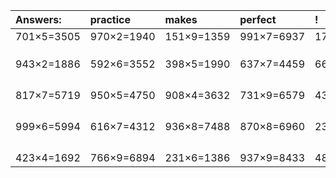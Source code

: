 | Answers: | practice | makes | perfect | ! |
| :--- | :--- | :--- | :--- | :--- |
| 701×5=3505 | 970×2=1940 | 151×9=1359 | 991×7=6937 | 172×4=688 | 
|   |   |   |   |   | 
|   |   |   |   |   | 
|   |   |   |   |   | 
| 943×2=1886 | 592×6=3552 | 398×5=1990 | 637×7=4459 | 665×2=1330 | 
|   |   |   |   |   | 
|   |   |   |   |   | 
|   |   |   |   |   | 
|   |   |   |   |   | 
| 817×7=5719 | 950×5=4750 | 908×4=3632 | 731×9=6579 | 432×6=2592 | 
|   |   |   |   |   | 
|   |   |   |   |   | 
|   |   |   |   |   | 
|   |   |   |   |   | 
| 999×6=5994 | 616×7=4312 | 936×8=7488 | 870×8=6960 | 232×8=1856 | 
|   |   |   |   |   | 
|   |   |   |   |   | 
|   |   |   |   |   | 
|   |   |   |   |   | 
| 423×4=1692 | 766×9=6894 | 231×6=1386 | 937×9=8433 | 489×7=3423 | 
